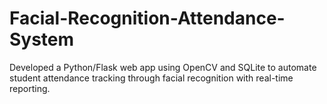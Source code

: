 # Facial-Recognition-Attendance-System
Developed a Python/Flask web app using OpenCV and SQLite to automate student attendance tracking through facial recognition with real-time reporting.
